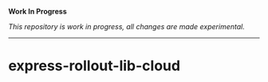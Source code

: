 **Work In Progress**

*This repository is work in progress, all changes are made experimental.*

------

# express-rollout-lib-cloud

